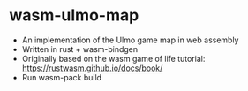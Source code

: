 # wasm-ulmo-map
* An implementation of the Ulmo game map in web assembly
* Written in rust + wasm-bindgen
* Originally based on the wasm game of life tutorial: https://rustwasm.github.io/docs/book/
* Run wasm-pack build
